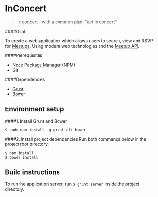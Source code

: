 InConcert
=========

> In concert - with a common plan; "act in concert"

####Goal

To create a web application which allows users to search, view and RSVP for [Meetups](http://www.meetup.com/).
Using modern web technologies and the [Meetup API](http://www.meetup.com/meetup_api/).

####Prerequisites

* [Node Package Manager](https://npmjs.org/) (NPM)
* [Git](http://git-scm.com/)

####Dependencies

* [Grunt](http://gruntjs.com/)
* [Bower](http://bower.io/)

## Environment setup
####1. Install Grunt and Bower

    $ sudo npm install -g grunt-cli bower
    
####2. Install project dependencies
Run both commands below in the project root directory.

    $ npm install
    $ bower install

## Build instructions
To run the application server, run `$ grunt server` inside the project directory.
